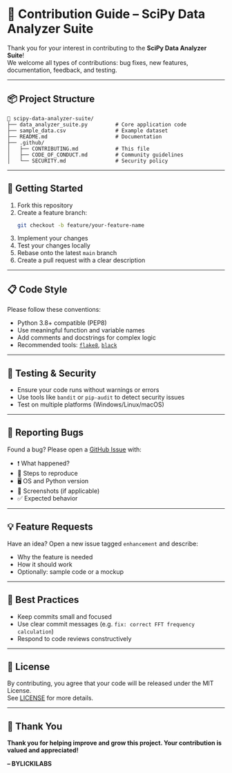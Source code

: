 # 🤝 Contribution Guide – SciPy Data Analyzer Suite

Thank you for your interest in contributing to the **SciPy Data Analyzer Suite**!  
We welcome all types of contributions: bug fixes, new features, documentation, feedback, and testing.

---

## 📦 Project Structure

```
📁 scipy-data-analyzer-suite/
├── data_analyzer_suite.py         # Core application code
├── sample_data.csv                # Example dataset
├── README.md                      # Documentation
├── .github/
│   ├── CONTRIBUTING.md            # This file
│   ├── CODE_OF_CONDUCT.md         # Community guidelines
│   └── SECURITY.md                # Security policy
```

---

## 🚀 Getting Started

1. Fork this repository
2. Create a feature branch:  
   ```bash
   git checkout -b feature/your-feature-name
   ```
3. Implement your changes
4. Test your changes locally
5. Rebase onto the latest `main` branch
6. Create a pull request with a clear description

---

## 📋 Code Style

Please follow these conventions:

- Python 3.8+ compatible (PEP8)
- Use meaningful function and variable names
- Add comments and docstrings for complex logic
- Recommended tools: [`flake8`](https://flake8.pycqa.org/), [`black`](https://black.readthedocs.io/)

---

## 🧪 Testing & Security

- Ensure your code runs without warnings or errors
- Use tools like `bandit` or `pip-audit` to detect security issues
- Test on multiple platforms (Windows/Linux/macOS)

---

## 🐞 Reporting Bugs

Found a bug? Please open a [GitHub Issue](https://github.com/bylickilabs/SciPy-Data-Analyzer-Suite/issues) with:

- ❗ What happened?
- 🧪 Steps to reproduce
- 🖥️ OS and Python version
- 📎 Screenshots (if applicable)
- ✅ Expected behavior

---

## 💡 Feature Requests

Have an idea? Open a new issue tagged `enhancement` and describe:

- Why the feature is needed
- How it should work
- Optionally: sample code or a mockup

---

## 🧠 Best Practices

- Keep commits small and focused
- Use clear commit messages (e.g. `fix: correct FFT frequency calculation`)
- Respond to code reviews constructively

---

## 📄 License

By contributing, you agree that your code will be released under the MIT License.  
See [LICENSE](../LICENSE) for more details.

---

## 🙏 Thank You

**Thank you for helping improve and grow this project. Your contribution is valued and appreciated!**

**– BYLICKILABS**
